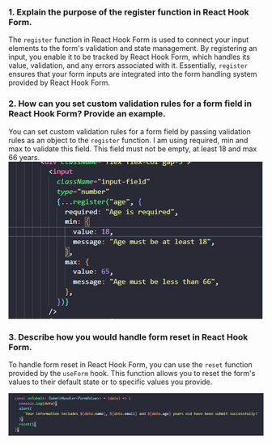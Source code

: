 ### 1. Explain the purpose of the register function in React Hook Form.

The `register` function in React Hook Form is used to connect your input elements to the form's validation and state management. By registering an input, you enable it to be tracked by React Hook Form, which handles its value, validation, and any errors associated with it. Essentially, `register` ensures that your form inputs are integrated into the form handling system provided by React Hook Form.

### 2. How can you set custom validation rules for a form field in React Hook Form? Provide an example.

You can set custom validation rules for a form field by passing validation rules as an object to the `register` function.
I am using required, min and max to validate this field. This field must not be empty, at least 18 and max 66 years.
![alt text](image-1.png)

### 3. Describe how you would handle form reset in React Hook Form.

To handle form reset in React Hook Form, you can use the `reset` function provided by the `useForm` hook. This function allows you to reset the form's values to their default state or to specific values you provide.

![alt text](image.png)
